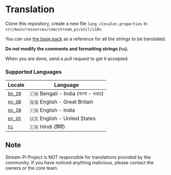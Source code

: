 # Translation

Clone this repository, create a new file `lang_<locale>.properties` in `src/main/resources/com/stream_pi/util/i18n`. 

You can use [the base pack](https://github.com/stream-pi/util/blob/master/src/main/resources/com/stream_pi/util/i18n/lang.properties) as a reference for all the strings to be translated. 

**Do not modify the comments and formatting strings (`%s`).**

When you are done, send a pull request to get it accepted.


### Supported Languages

| Locale              | Language |
| ------------------- | ----------- |
| [`bn_IN`][bn_IN]    | 🇮🇳 Bengali - India (বাংলা - ভারত)           |
| [`en_GB`][en_GB]    | 🇬🇧 English - Great Britain  |
| [`en_IN`][en_IN]    | 🇮🇳 English - India         |
| [`en_US`][en_US]    | 🇺🇸 English - United States         |
| [`hi`][hi]          | 🇮🇳 Hindi (हिंदी)            |




[bn_IN]: https://github.com/stream-pi/util/blob/master/src/main/resources/com/stream_pi/util/i18n/lang_bn_IN.properties
[en_GB]: https://github.com/stream-pi/util/blob/master/src/main/resources/com/stream_pi/util/i18n/lang_en_GB.properties
[en_IN]: https://github.com/stream-pi/util/blob/master/src/main/resources/com/stream_pi/util/i18n/lang_en_IN.properties
[en_US]: https://github.com/stream-pi/util/blob/master/src/main/resources/com/stream_pi/util/i18n/lang_en_US.properties
[hi]: https://github.com/stream-pi/util/blob/master/src/main/resources/com/stream_pi/util/i18n/lang_hi.properties

## Note

Stream-Pi Project is NOT responsible for translations provided by the community.
If you have noticed anything malicious, please contact the owners or the core team.